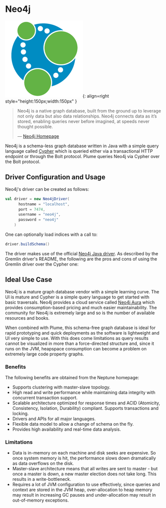 # Neo4j

![Neo4j Logo](../assets/images/databases/neo4j.png){: align=right style="height:150px;width:150px" }

> Neo4j is a native graph database, built from the ground up to leverage not only data but also data
> relationships. Neo4j connects data as it’s stored, enabling queries never before imagined, at
> speeds never thought possible.
>
>  —  [Neo4j Homepage](https://neo4j.com/)

Neo4j is a schema-less graph database written in Java with a simple query language called
[Cypher](https://neo4j.com/developer/cypher/guide-sql-to-cypher/) which is queried either via a
transactional HTTP endpoint or through the Bolt protocol. Plume queries Neo4j via Cypher over the
Bolt protocol.

## Driver Configuration and Usage

Neo4j's driver can be created as follows:
```scala
val driver = new Neo4jDriver(
      hostname = "localhost",
      port = 7474,
      username = "neo4j",
      password = "neo4j"
    )
```

One can optionally load indices with a call to:

```scala
driver.buildSchema()
```

The driver makes use of the official [Neo4j Java
driver](https://github.com/neo4j/neo4j-java-driver). As described by the Gremlin driver's README,
the following are the pros and cons of using the Gremlin driver over the Cypher one:

## Ideal Use Case

Neo4j is a mature graph database vendor with a simple learning curve. The UI is mature and Cypher is
a simple query language to get started with basic traversals. Neo4j provides a cloud service called
[Neo4j Aura](https://neo4j.com/cloud/) which provides consumption-based pricing and much easier
maintainability. The community for Neo4j is extremely large and so is the number of available
resources and books.

When combined with Plume, this schema-free graph database is ideal for rapid prototyping and quick
deployments as the software is lightweight and UI very simple to use. With this does come
limitations as query results cannot be visualized in more than a force-directed structure and, since
it runs on the JVM, heapspace consumption can become a problem on extremely large code property
graphs.

### Benefits

The following benefits are obtained from the Neptune homepage:

- Supports clustering with master-slave topology.
- High read and write performance while maintaining data integrity with concurrent transaction
  support.
- Scalable architecture optimized for response times and ACID (Atomicity, Consistency, Isolation,
  Durability) compliant. Supports transactions and locking.
- Drivers and APIs for all major languages.
- Flexible data model to allow a change of schema on the fly.
- Provides high availability and real-time data analysis.

### Limitations

- Data is in-memory on each machine and disk seeks are expensive. So once system memory is hit, the
  performance slows down dramatically as data overflows on the disk.
- Master-slave architecture means that all writes are sent to master - but once a master is down, a
  new master election does not take long. This results in a write-bottleneck.
- Requires a lot of JVM configuration to use effectively, since queries and context are stored in
  the JVM heap, over-allocation to heap memory may result in increasing GC pauses and
  under-allocation may result in out-of-memory exceptions.